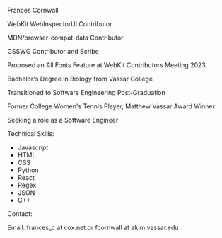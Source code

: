Frances Cornwall

WebKit WebInspectorUI Contributor

MDN/browser-compat-data Contributor

CSSWG Contributor and Scribe

Proposed an All Fonts Feature at WebKit Contributors Meeting 2023

Bachelor's Degree in Biology from Vassar College

Transitioned to Software Engineering Post-Graduation

Former College Women's Tennis Player, Matthew Vassar Award Winner

Seeking a role as a Software Engineer

Technical Skills:

- Javascript
- HTML
- CSS
- Python
- React
- Regex
- JSON
- C++

Contact:

Email: frances_c at cox.net or fcornwall at alum.vassar.edu
